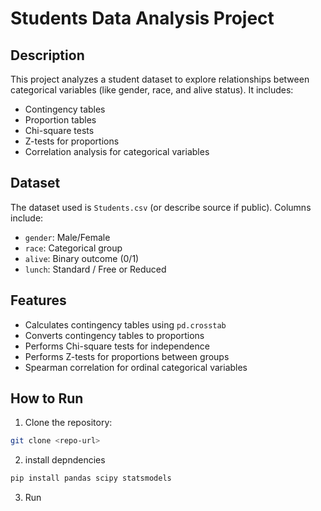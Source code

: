 # Students Data Analysis Project

## Description
This project analyzes a student dataset to explore relationships between categorical variables (like gender, race, and alive status). 
It includes:
- Contingency tables
- Proportion tables
- Chi-square tests
- Z-tests for proportions
- Correlation analysis for categorical variables

## Dataset
The dataset used is `Students.csv` (or describe source if public). 
Columns include:
- `gender`: Male/Female
- `race`: Categorical group
- `alive`: Binary outcome (0/1)
- `lunch`: Standard / Free or Reduced

## Features
- Calculates contingency tables using `pd.crosstab`
- Converts contingency tables to proportions
- Performs Chi-square tests for independence
- Performs Z-tests for proportions between groups
- Spearman correlation for ordinal categorical variables

## How to Run
1. Clone the repository:
```bash
git clone <repo-url>
```
2. install depndencies
```python
pip install pandas scipy statsmodels
```
3. Run

